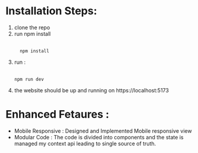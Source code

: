 
# Installation Steps: 

1. clone the repo
2. run npm install<br></br>
   ```
     npm install
   ```
3. run : <br ></br>
   ```
   npm run dev
   ```
4. the website should be up and running on https://localhost:5173

# Enhanced Fetaures : 
- Mobile Responsive : Designed and Implemented Mobile responsive view 
- Modular Code : The code is divided into components and the state is managed my context api leading to single source of truth.
